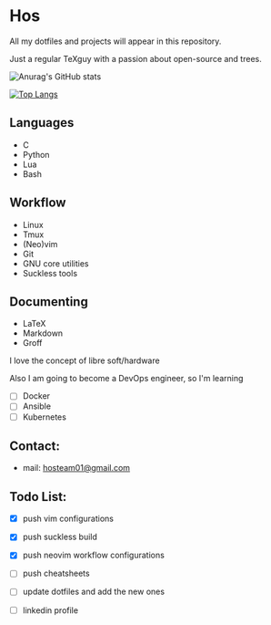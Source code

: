 # Hos

All my dotfiles and projects will appear in this repository.

Just a regular TeXguy with a passion about open-source and trees.

![Anurag's GitHub stats](https://github-readme-stats.vercel.app/api?username=hossein-lap&show_icons=true&theme=radical)

[![Top Langs](https://github-readme-stats.vercel.app/api/top-langs/?username=hossein-lap&langs_count=8&theme=radical)](https://github.com/anuraghazra/github-readme-stats)
## Languages

- C
- Python
- Lua
- Bash

## Workflow

- Linux
- Tmux
- (Neo)vim
- Git
- GNU core utilities
- Suckless tools

## Documenting
- LaTeX
- Markdown
- Groff

I love the concept of libre soft/hardware

Also I am going to become a DevOps engineer, so I'm learning

- [ ] Docker
- [ ] Ansible
- [ ] Kubernetes

## Contact:

- mail: hosteam01@gmail.com

## Todo List:

- [x] push vim configurations
- [x] push suckless build
- [x] push neovim workflow configurations
- [ ] push cheatsheets
- [ ] update dotfiles and add the new ones
- [ ] linkedin profile

